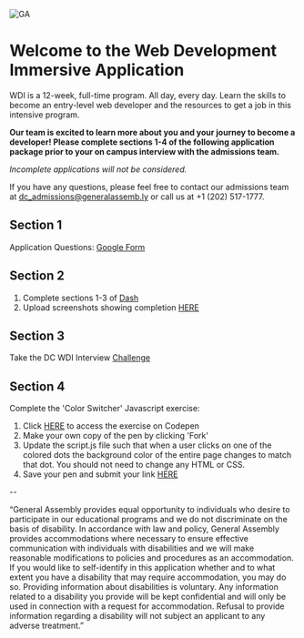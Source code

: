 ![GA](/images/galogo.png)

# Welcome to the Web Development Immersive Application

WDI is a 12-week, full-time program. All day, every day. Learn the skills to become an entry-level web developer and the resources to get a job in this intensive program. 

**Our team is excited to learn more about you and your journey to become a developer! Please complete sections 1-4 of the following application package prior to your on campus interview with the admissions team.**

*Incomplete applications will not be considered.*

If you have any questions, please feel free to contact our admissions team at [dc_admissions@generalassemb.ly](mailto:dc_admissions@generalassemb.ly) or call us at +1 (202) 517-1777.


## Section 1

Application Questions: [Google Form](#)

## Section 2

1. Complete sections 1-3 of
 <a href="https://dash.generalassemb.ly/" target="_blank">Dash</a>
2. Upload screenshots showing completion [HERE]()

## Section 3

Take the DC WDI Interview [Challenge](#)

## Section 4

Complete the 'Color Switcher' Javascript exercise:

1. Click <a href="http://codepen.io/jonrojas13/pen/dGQrEy" target="_blank">HERE</a> to access the exercise on Codepen
2. Make your own copy of the pen by clicking 'Fork'
3. Update the script.js file such that when a user clicks on one of the colored dots the background color of the entire page changes to match that dot. You should not need to change any HTML or CSS.
4. Save your pen and submit your link [HERE]()

--

“General Assembly provides equal opportunity to individuals who desire to participate in our educational programs and we do not discriminate on the basis of disability. In accordance with law and policy, General Assembly provides accommodations where necessary to ensure effective communication with individuals with disabilities and we will make reasonable modifications to policies and procedures as an accommodation. If you would like to self-identify in this application whether and to what extent you have a disability that may require accommodation, you may do so. Providing information about disabilities is voluntary. Any information related to a disability you provide will be kept confidential and will only be used in connection with a request for accommodation. Refusal to provide information regarding a disability will not subject an applicant to any adverse treatment.”
